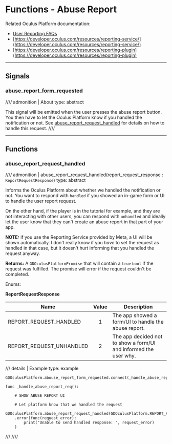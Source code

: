 # Functions - Abuse Report
Related Oculus Platform documentation:

- [User Reporting FAQs](https://developer.oculus.com/faqs#faq_856753478660534)
- [https://developer.oculus.com/resources/reporting-service/](https://developer.oculus.com/resources/reporting-service/)
- [https://developer.oculus.com/resources/reporting-plugin](https://developer.oculus.com/resources/reporting-plugin)

------
## Signals

### abuse_report_form_requested
//// admonition | About
    type: abstract

This signal will be emitted when the user presses the abuse report button. You then have to let the Oculus Platform know if you handled the notification or not. See [abuse_report_request_handled](#abuse_report_request_handled) for details on how to handle this request.
////

------
## Functions

### abuse_report_request_handled
//// admonition | abuse_report_request_handled(report_request_response : `ReportRequestResponse`)
    type: abstract

Informs the Oculus Platform about whether we handled the notification or not. You want to respond with `handled` if you showed an in-game form or UI to handle the user report request.

On the other hand, if the player is in the tutorial for example, and they are not interacting with other users, you can respond with `unhandled` and ideally let the user know that they can't create an abuse report in that part of your app.

**NOTE:** if you use the Reporting Service provided by Meta, a UI will be shown automatically. I don't really know if you *have* to set the request as handled in that case, but it doesn't hurt informing that you handled the request anyway.

**Returns:** A `GDOculusPlatformPromise` that will contain a `true` `bool` if the request was fulfilled. The promise will error if the request couldn't be completed.

Enums:

**ReportRequestResponse**

| Name                       |  Value  | Description                                                      |
|----------------------------|:-------:|------------------------------------------------------------------|
| REPORT_REQUEST_HANDLED     |    1    | The app showed a form/UI to handle the abuse report.             |
| REPORT_REQUEST_UNHANDLED   |    2    | The app decided not to show a form/UI and informed the user why. |

/// details | Example
    type: example
``` gdscript linenums="1"
GDOculusPlatform.abouse_report_form_requested.connect(_handle_abuse_report_req)

func _handle_abuse_report_req():

    # SHOW ABUSE REPORT UI

    # Let platform know that we handled the request
    GDOculusPlatform.abuse_report_request_handled(GDOculusPlatform.REPORT_REQUEST_HANDLED)\
    .error(func(request_error):
        print("Unable to send handled response: ", request_error)
    )
```
///
////
